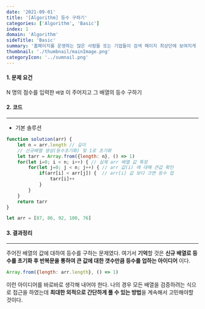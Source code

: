 ```yaml
---
date: '2021-09-01'
title: '[Algorithm] 등수 구하기'
categories: ['Algorithm', 'Basic']
index: 1
domain: 'Algorithm'
sideTitle: 'Basic'
summary: '홈페이지를 운영하는 많은 사람들 또는 기업들이 검색 페이지 최상단에 보여지게 하기 위해 어떤 최적화 작업을 하는지 알아보자.'
thumbnail: './thumbnail/mainImage.png'
categoryIcon: '../sumnail.png'
---
```

<div>

</div>

#### 1. 문제 요건

N 명의 점수를 입력한 `배열` 이  주어지고 그 배열의 등수 구하기


#### 2. 코드
---
* 기본 솔루션<br>

```javascript
function solution(arr) {
    let n = arr.length // 길이
    // 신규배열 생성(등수초기화) 및 1로 초기화
    let tarr = Array.from({length: n}, () => 1) 
    for(let i=0; i < n; i++) { // 실제 arr 배열 값 특정
        for(let j=0; j < n; j++) { // arr 값(i) 에 대해 큰값 확인
            if(arr[i] < arr[j]) {  // arr[i] 값 보다 크면 등수 업
                tarr[i]++
            }
        }
    }
    return tarr
}

let arr = [87, 86, 92, 100, 76]

```

#### 3. 결과정리
---

주어진 배열의 값에 대하여 등수를 구하는 문제였다.
여기서 **기억**할 것은 **신규 배열로 등수를 초기화 후 반복문을 통하여 큰 값에 대한 갯수만큼 등수를 업하는 아이디어** 이다.

```javascript
Array.from({length: arr.length}, () => 1)
```

이런 아이디어를 바로바로 생각해 내어야 한다.
나의 경우 모든 배열을 검증하려는 식으로 접근을 하였는데 **최대한 외적으로 간단하게 풀 수 있는 방법**을 계속해서 고민해야할 것이다.
